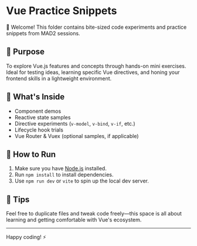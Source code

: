 # Vue Practice Snippets

👋 Welcome! This folder contains bite-sized code experiments and practice snippets from MAD2 sessions.

## 🧠 Purpose
To explore Vue.js features and concepts through hands-on mini exercises. Ideal for testing ideas, learning specific Vue directives, and honing your frontend skills in a lightweight environment.

## 🔧 What's Inside
- Component demos
- Reactive state samples
- Directive experiments (`v-model`, `v-bind`, `v-if`, etc.)
- Lifecycle hook trials
- Vue Router & Vuex (optional samples, if applicable)

## 🚀 How to Run
1. Make sure you have [Node.js](https://nodejs.org/) installed.
2. Run `npm install` to install dependencies.
3. Use `npm run dev` or `vite` to spin up the local dev server.

## 🌱 Tips
Feel free to duplicate files and tweak code freely—this space is all about learning and getting comfortable with Vue's ecosystem.

---

Happy coding! ⚡